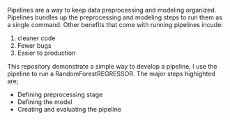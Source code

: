 Pipelines are a way to keep data preprocessing and modeling organized. Pipelines bundles up the preprocessing and modeling steps to run them as a single command.
Other benefits that come with running pipelines incude:
<ol>
<li>cleaner code
<li>Fewer bugs
<li>Easier to production
</ol>

This repository demonstrate a simple way to develop a pipeline, I use the pipeline to run a RandomForestREGRESSOR. The major steps highighted are;
<ul>
<li>Defining preprocessing stage
<li> Defining the model
<li>Creating and evaluating the pipeline
<ul>
